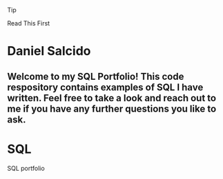 >[!TIP]
>Read This First
>
# Daniel Salcido
## Welcome to my SQL Portfolio! This code respository contains examples of SQL I have written. Feel free to take a look and reach out to me if you have any further questions you like to ask.
# SQL
SQL portfolio
